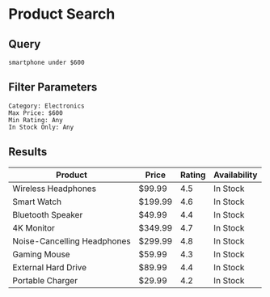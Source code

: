 # Product Search

## Query
`smartphone under $600`

## Filter Parameters
```
Category: Electronics
Max Price: $600
Min Rating: Any
In Stock Only: Any
```

## Results

| Product | Price | Rating | Availability |
|--------|-------|--------|--------------|
| Wireless Headphones | $99.99 | 4.5 | In Stock |
| Smart Watch | $199.99 | 4.6 | In Stock |
| Bluetooth Speaker | $49.99 | 4.4 | In Stock |
| 4K Monitor | $349.99 | 4.7 | In Stock |
| Noise-Cancelling Headphones | $299.99 | 4.8 | In Stock |
| Gaming Mouse | $59.99 | 4.3 | In Stock |
| External Hard Drive | $89.99 | 4.4 | In Stock |
| Portable Charger | $29.99 | 4.2 | In Stock |
